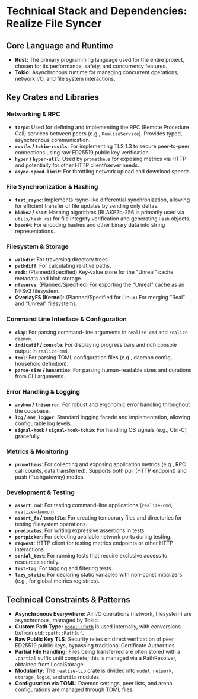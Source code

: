 # Technical Stack and Dependencies: Realize File Syncer

## Core Language and Runtime

*   **Rust:** The primary programming language used for the entire project, chosen for its performance, safety, and concurrency features.
*   **Tokio:** Asynchronous runtime for managing concurrent operations, network I/O, and file system interactions.

## Key Crates and Libraries

### Networking & RPC

*   **`tarpc`**: Used for defining and implementing the RPC (Remote Procedure Call) services between peers (e.g., `RealizeService`). Provides typed, asynchronous communication.
*   **`rustls` / `tokio-rustls`**: For implementing TLS 1.3 to secure peer-to-peer connections using raw ED25519 public key verification.
*   **`hyper` / `hyper-util`**: Used by `prometheus` for exposing metrics via HTTP and potentially for other HTTP client/server needs.
*   **`async-speed-limit`**: For throttling network upload and download speeds.

### File Synchronization & Hashing

*   **`fast_rsync`**: Implements rsync-like differential synchronization, allowing for efficient transfer of file updates by sending only deltas.
*   **`blake2` / `sha2`**: Hashing algorithms (BLAKE2b-256 is primarily used via `utils/hash.rs`) for file integrity verification and generating `Hash` objects.
*   **`base64`**: For encoding hashes and other binary data into string representations.

### Filesystem & Storage

*   **`walkdir`**: For traversing directory trees.
*   **`pathdiff`**: For calculating relative paths.
*   **`redb`**: (Planned/Specified) Key-value store for the "Unreal" cache metadata and blob storage.
*   **`nfsserve`**: (Planned/Specified) For exporting the "Unreal" cache as an NFSv3 filesystem.
*   **OverlayFS (Kernel)**: (Planned/Specified for Linux) For merging "Real" and "Unreal" filesystems.

### Command Line Interface & Configuration

*   **`clap`**: For parsing command-line arguments in `realize-cmd` and `realize-daemon`.
*   **`indicatif` / `console`**: For displaying progress bars and rich console output in `realize-cmd`.
*   **`toml`**: For parsing TOML configuration files (e.g., daemon config, household definition).
*   **`parse-size` / `humantime`**: For parsing human-readable sizes and durations from CLI arguments.

### Error Handling & Logging

*   **`anyhow` / `thiserror`**: For robust and ergonomic error handling throughout the codebase.
*   **`log` / `env_logger`**: Standard logging facade and implementation, allowing configurable log levels.
*   **`signal-hook` / `signal-hook-tokio`**: For handling OS signals (e.g., Ctrl-C) gracefully.

### Metrics & Monitoring

*   **`prometheus`**: For collecting and exposing application metrics (e.g., RPC call counts, data transferred). Supports both pull (HTTP endpoint) and push (Pushgateway) modes.

### Development & Testing

*   **`assert_cmd`**: For testing command-line applications (`realize-cmd`, `realize-daemon`).
*   **`assert_fs` / `tempfile`**: For creating temporary files and directories for testing filesystem operations.
*   **`predicates`**: For writing expressive assertions in tests.
*   **`portpicker`**: For selecting available network ports during testing.
*   **`reqwest`**: HTTP client for testing metrics endpoints or other HTTP interactions.
*   **`serial_test`**: For running tests that require exclusive access to resources serially.
*   **`test-tag`**: For tagging and filtering tests.
*   **`lazy_static`**: For declaring static variables with non-const initializers (e.g., for global metrics registries).

## Technical Constraints & Patterns

*   **Asynchronous Everywhere:** All I/O operations (network, filesystem) are asynchronous, managed by Tokio.
*   **Custom Path Type:** [`model::Path`](crate/realize-lib/src/model/path.rs) is used internally, with conversions to/from `std::path::PathBuf`.
*   **Raw Public Key TLS:** Security relies on direct verification of peer ED25519 public keys, bypassing traditional Certificate Authorities.
*   **Partial File Handling:** Files being transferred are often stored with a `.partial` suffix until complete; this is managed via a PathResolver, obtained from LocalStorage.
*   **Modularity:** The `realize-lib` crate is divided into `model`, `network`, `storage`, `logic`, and `utils` modules.
*   **Configuration via TOML:** Daemon settings, peer lists, and arena configurations are managed through TOML files.
